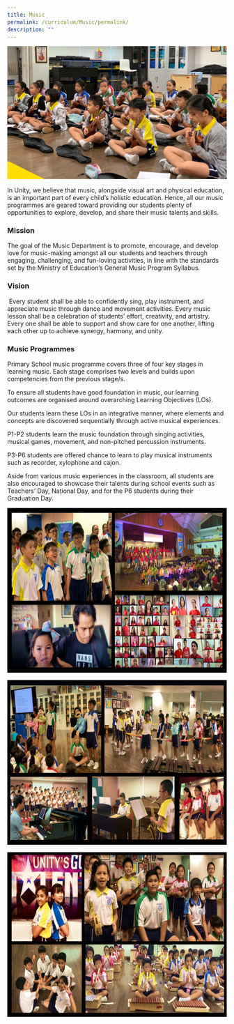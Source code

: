 ```yaml
---
title: Music
permalink: /curriculum/Music/permalink/
description: ""
---
```

![](/images/music_2-e1613635743714.jpg)

In Unity, we believe that music, alongside visual art and physical education, is an important part of every child’s holistic education. Hence, all our music programmes are geared toward providing our students plenty of opportunities to explore, develop, and share their music talents and skills.

### **Mission**

The goal of the Music Department is to promote, encourage, and develop love for music-making amongst all our students and teachers through engaging, challenging, and fun-loving activities, in line with the standards set by the Ministry of Education’s General Music Program Syllabus.

### **Vision**

 Every student shall be able to confidently sing, play instrument, and appreciate music through dance and movement activities. Every music lesson shall be a celebration of students’ effort, creativity, and artistry. Every one shall be able to support and show care for one another, lifting each other up to achieve synergy, harmony, and unity.

### **Music Programmes**

Primary School music programme covers three of four key stages in learning music. Each stage comprises two levels and builds upon competencies from the previous stage/s.

To ensure all students have good foundation in music, our learning outcomes are organised around overarching Learning Objectives (LOs).

Our students learn these LOs in an integrative manner, where elements and concepts are discovered sequentially through active musical experiences.

P1-P2 students learn the music foundation through singing activities, musical games, movement, and non-pitched percussion instruments.

P3-P6 students are offered chance to learn to play musical instruments such as recorder, xylophone and cajon.

Aside from various music experiences in the classroom, all students are also encouraged to showcase their talents during school events such as Teachers’ Day, National Day, and for the P6 students during their Graduation Day.

![](/images/Music1.png)

![](/images/Music2.png)

![](/images/Music3.jpeg)